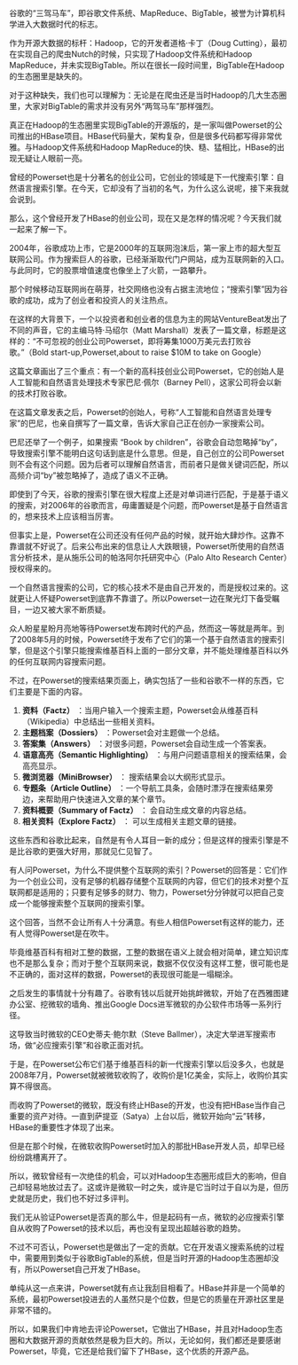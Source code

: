谷歌的“三驾马车”，即谷歌文件系统、MapReduce、BigTable，被誉为计算机科学进入大数据时代的标志。

作为开源大数据的标杆：Hadoop，它的开发者道格·卡丁（Doug Cutting），最初在实现自己的爬虫Nutch的时候，只实现了Hadoop文件系统和Hadoop MapReduce，并未实现BigTable。所以在很长一段时间里，BigTable在Hadoop的生态圈里是缺失的。

对于这种缺失，我们也可以理解为：无论是在爬虫还是当时Hadoop的几大生态圈里，大家对BigTable的需求并没有另外“两驾马车”那样强烈。

真正在Hadoop的生态圈里实现BigTable的开源版的，是一家叫做Powerset的公司推出的HBase项目。HBase代码量大，架构复杂，但是很多代码都写得非常优雅。与Hadoop文件系统和Hadoop MapReduce的快、糙、猛相比，HBase的出现无疑让人眼前一亮。

曾经的Powerset也是十分著名的创业公司，它创业的领域是下一代搜索引擎：自然语言搜索引擎。在今天，它却没有了当初的名气，为什么这么说呢，接下来我就会说到。

那么，这个曾经开发了HBase的创业公司，现在又是怎样的情况呢？今天我们就一起来了解一下。

2004年，谷歌成功上市，它是2000年的互联网泡沫后，第一家上市的超大型互联网公司。作为搜索巨人的谷歌，已经渐渐取代门户网站，成为互联网新的入口。与此同时，它的股票增值速度也像坐上了火箭，一路攀升。

那个时候移动互联网尚在萌芽，社交网络也没有占据主流地位；“搜索引擎”因为谷歌的成功，成为了创业者和投资人的关注热点。

在这样的大背景下，一个以投资者和创业者的信息为主的网站VentureBeat发出了不同的声音，它的主编马特·马绍尔（Matt Marshall）发表了一篇文章，标题是这样的：“不可忽视的创业公司Powerset，即将筹集1000万美元去打败谷歌。”（Bold start-up,Powerset,about to raise $10M to take on Google）

这篇文章画出了三个重点：有一个新的高科技创业公司Powerset，它的创始人是人工智能和自然语言处理技术专家巴尼·佩尔（Barney Pell），这家公司将会以新的技术打败谷歌。

在这篇文章发表之后，Powerset的创始人，号称“人工智能和自然语言处理专家”的巴尼，也亲自撰写了一篇文章，告诉大家自己正在创办一家搜索公司。

巴尼还举了一个例子，如果搜索 “Book by children”，谷歌会自动忽略掉“by”，导致搜索引擎不能明白这句话到底是什么意思。但是，自己创立的公司Powerset则不会有这个问题。因为后者可以理解自然语言，而前者只是做关键词匹配，所以高频介词“by”被忽略掉了，造成了语义不正确。

即使到了今天，谷歌的搜索引擎在很大程度上还是对单词进行匹配，于是基于语义的搜索，对2006年的谷歌而言，毋庸置疑是个问题，而Powerset是基于自然语言的，想来技术上应该相当厉害。

但事实上是，Powerset在公司还没有任何产品的时候，就开始大肆炒作。这靠不靠谱就不好说了。后来公布出来的信息让人大跌眼镜，Powerset所使用的自然语言分析技术，是从施乐公司的帕洛阿尔托研究中心（Palo Alto Research Center）授权得来的。

一个自然语言搜索的公司，它的核心技术不是由自己开发的，而是授权过来的。这就更让人怀疑Powerset到底靠不靠谱了。所以Powerset一边在聚光灯下备受瞩目，一边又被大家不断质疑。

众人盼星星盼月亮地等待Powerset发布跨时代的产品，然而这一等就是两年。到了2008年5月的时候，Powerset终于发布了它们的第一个基于自然语言的搜索引擎，但是这个引擎只能搜索维基百科上面的一部分文章，并不能处理维基百科以外的任何互联网内容搜索问题。

不过，在Powerset的搜索结果页面上，确实包括了一些和谷歌不一样的东西，它们主要是下面的内容。

1. **资料（Factz）** ：当用户输入一个搜索主题，Powerset会从维基百科（Wikipedia）中总结出一些相关资料。
2. **主题档案（Dossiers）** ：Powerset会对主题做一个总结。
3. **答案集（Answers）** ：对很多问题，Powerset会自动生成一个答案表。
4. **语意高亮（Semantic Highlighting）** ：与用户问题语意相关的搜索结果，会高亮显示。
5. **微浏览器（MiniBrowser）** ： 搜索结果会以大纲形式显示。
6. **专题条（Article Outline）** ：一个导航工具条，会随时漂浮在搜索结果旁边，来帮助用户快速进入文章的某个章节。
7. **资料概要（Summary of Factz）** ： 会自动生成文章的内容总结。
8. **相关资料（Explore Factz）** ： 可以生成相关主题文章的链接。

这些东西和谷歌比起来，自然是有令人耳目一新的成分；但是这样的搜索引擎是不是比谷歌的更强大好用，那就见仁见智了。

有人问Powerset，为什么不提供整个互联网的索引？Powerset的回答是：它们作为一个创业公司，没有足够的机器存储整个互联网的内容，但它们的技术对整个互联网都是适用的；只要有足够多的财力、物力，Powerset分分钟就可以把自己变成一个能够搜索整个互联网的搜索引擎。

这个回答，当然不会让所有人十分满意。有些人相信Powerset有这样的能力，还有人觉得Powerset是在吹牛。

毕竟维基百科有相对工整的数据，工整的数据在语义上就会相对简单，建立知识库也不是那么复杂；而对于整个互联网来说，数据不仅仅没有这样工整，很可能也是不正确的，面对这样的数据，Powerset的表现很可能是一塌糊涂。

之后发生的事情就十分有趣了。谷歌有钱以后就开始挑衅微软，开始了在西雅图建办公室、挖微软的墙角、推出Google Docs进军微软的办公软件市场等一系列行径。

这导致当时微软的CEO史蒂夫·鲍尔默（Steve Ballmer），决定大举进军搜索市场，做“必应搜索引擎”和谷歌正面对抗。

于是，在Powerset公布它们基于维基百科的新一代搜索引擎以后没多久，也就是2008年7月，Powerset就被微软收购了，收购价是1亿美金，实际上，收购价其实算不得很高。

而收购了Powerset的微软，既没有终止HBase的开发，也没有把HBase当作自己重要的资产对待。一直到萨提亚（Satya）上台以后，微软开始向“云”转移，HBase的重要性才体现了出来。

但是在那个时候，在微软收购Powerset时加入的那批HBase开发人员，却早已经纷纷跳槽离开了。

所以，微软曾经有一次绝佳的机会，可以对Hadoop生态圈形成巨大的影响，但自己却轻易地放过去了。这或许是微软一时之失，或许是它当时过于自以为是，但历史就是历史，我们也不好过多评判。

我们无从验证Powerset是否真的那么牛，但是起码有一点，微软的必应搜索引擎自从收购了Powerset的技术以后，再也没有呈现出超越谷歌的趋势。

不过不可否认，Powerset也是做出了一定的贡献。它在开发语义搜索系统的过程中，需要用到类似于谷歌BigTable的系统，但是当时开源的Hadoop生态圈却没有，所以Powerset自己开发了HBase。

单纯从这一点来讲，Powerset就有点让我刮目相看了。HBase并非是一个简单的系统，最初Powerset投进去的人虽然只是个位数，但是它的质量在开源社区里是非常不错的。

所以，如果我们中肯地去评论Powerset，它做出了HBase，并且对Hadoop生态圈和大数据开源的贡献依然是极为巨大的。所以，无论如何，我们都还是要感谢Powerset，毕竟，它还是给我们留下了HBase，这个优质的开源产品。